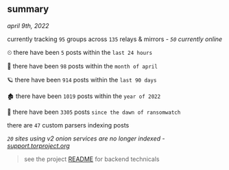 
## summary
_april 9th, 2022_

currently tracking `95` groups across `135` relays & mirrors - _`50` currently online_

⏲ there have been `5` posts within the `last 24 hours`

🦈 there have been `98` posts within the `month of april`

🪐 there have been `914` posts within the `last 90 days`

🏚 there have been `1019` posts within the `year of 2022`

🦕 there have been `3305` posts `since the dawn of ransomwatch`

there are `47` custom parsers indexing posts

_`20` sites using v2 onion services are no longer indexed - [support.torproject.org](https://support.torproject.org/onionservices/v2-deprecation/)_

> see the project [README](https://github.com/thetanz/ransomwatch#ransomwatch--) for backend technicals
